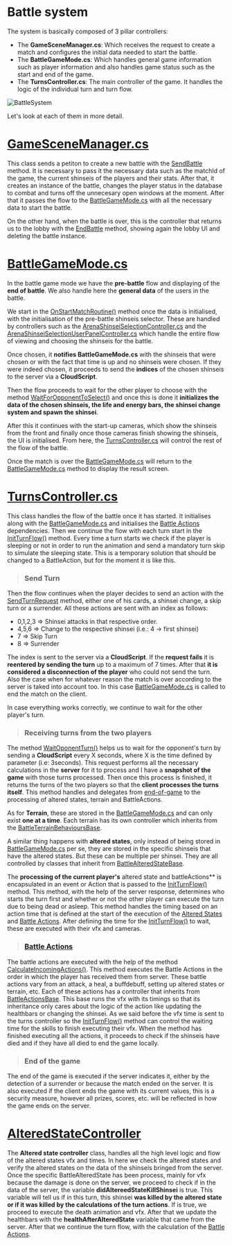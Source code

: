 # Battle system
The system is basically composed of 3 pillar controllers: 
* The **GameSceneManager.cs**: Which receives the request to create a match and configures the initial data needed to start the battle.
* The **BattleGameMode.cs**: Which handles general game information such as player information and also handles game status such as the start and end of the game.
* The **TurnsController.cs**: The main controller of the game. It handles the logic of the individual turn and turn flow. 

![BattleSystem](~/resources/BattleSystem.png)

Let's look at each of them in more detail. 

# [GameSceneManager.cs](/SacredTailsDocumentation/api/Timba.SacredTails.Arena.GameSceneManager.html)

This class sends a petiton to create a new battle with the [SendBattle](/SacredTailsDocumentation/api/Timba.SacredTails.Arena.GameSceneManager.html#Timba_SacredTails_Arena_GameSceneManager_SendBattle_GetMatchResult_System_String_System_Int32_System_Boolean_) method. It is necessary to pass it the necessary data such as the matchId of the game, the current shinseis of the players and their stats. After that, it creates an instance of the battle, changes the player status in the database to combat and turns off the unnecesary open windows at the moment. After that it passes the flow to the [BattleGameMode.cs](/SacredTailsDocumentation/api/Timba.SacredTails.Arena.BattleGameMode.html) with all the necessary data to start the battle.

On the other hand, when the battle is over, this is the controller that returns us to the lobby with the [EndBattle](/SacredTailsDocumentation/api/Timba.SacredTails.Arena.GameSceneManager.html#Timba_SacredTails_Arena_GameSceneManager_EndBattle) method, showing again the lobby UI and deleting the battle instance.

# [BattleGameMode.cs](/SacredTailsDocumentation/api/Timba.SacredTails.Arena.BattleGameMode.html)

In the battle game mode we have the **pre-battle** flow and displaying of the **end of battle**. We also handle here the **general data** of the users in the battle.

We start in the [OnStartMatchRoutine()](/SacredTailsDocumentation/api/Timba.SacredTails.Arena.BattleGameMode.html#Timba_SacredTails_Arena_BattleGameMode_OnStartMatch_GetMatchResult_) method once the data is initialised, with the initialisation of the pre-battle shinseis selector. These are handled by controllers such as the [ArenaShinseiSelectionController.cs](/SacredTailsDocumentation/api/Timba.SacredTails.Arena.ArenaShinseiSelectionController.html) and the [ArenaShinseiSelectionUserPanelController.cs](/SacredTailsDocumentation/api/Timba.SacredTails.Arena.ArenaShinseiSelectionUserPanelController.html) which handle the entire flow of viewing and choosing the shinseis for the battle. 

Once chosen, it **notifies BattleGameMode.cs** with the shinseis that were chosen or with the fact that time is up and no shinseis were chosen. If they were indeed chosen, it proceeds to send the **indices** of the chosen shinseis to the server via a **CloudScript**.

 Then the flow proceeds to wait for the other player to choose with the method [WaitForOpponentToSelect()](/SacredTailsDocumentation/api/Timba.SacredTails.Arena.BattleGameMode.html#Timba_SacredTails_Arena_BattleGameMode_WaitForOpponentToSelect) and once this is done it **initializes the data of the chosen shinseis, the life and energy bars, the shinsei change system and spawn the shinsei**. 
 
 After this it continues with the start-up cameras, which show the shinseis from the front and finally once those cameras finish showing the shinseis, the UI is initialised. From here, the [TurnsController.cs](/SacredTailsDocumentation/api/Timba.SacredTails.Arena.TurnsController.html) will control the rest of the flow of the battle.

Once the match is over the [BattleGameMode.cs](/SacredTailsDocumentation/api/Timba.SacredTails.Arena.BattleGameMode.html) will return to the [BattleGameMode.cs](/SacredTailsDocumentation/api/Timba.SacredTails.Arena.BattleGameMode.html#Timba_SacredTails_Arena_BattleGameMode_ShowEndResultPanel_System_Boolean_Action_) method to display the result screen.

# [TurnsController.cs](/SacredTailsDocumentation/api/Timba.SacredTails.Arena.TurnsController.html)

This class handles the flow of the battle once it has started. It initialises along with the [BattleGameMode.cs]() and initialises the [Battle Actions](#battle-actions) dependencies. Then we continue the flow with each turn start in the [InitTurnFlow()]() method. Every time a turn starts we check if the player is sleeping or not in order to run the animation and send a mandatory turn skip to simulate the sleeping state. This is a temporary solution that should be changed to a BattleAction, but for the moment it is like this.

>### Send Turn

Then the flow continues when the player decides to send an action with the [SendTurnRequest]() method, either one of his cards, a shinsei change, a skip turn or a surrender. All these actions are sent with an index as follows:
* 0,1,2,3 => Shinsei attacks in that respective order.
* 4,5,6 =>  Change to the respective shinsei (i.e.: 4 -> first shinsei)
* 7 => Skip Turn
* 8 => Surrender

The index is sent to the server via a **CloudScript**. If the **request fails** it is **reentered by sending the turn** up to a maximum of 7 times. After that **it is considered a disconnection of the player** who could not send the turn. Also the case when for whatever reason the match is over according to the server is taked into account too. In this case [BattleGameMode.cs]() is called to end the match on the client.

In case everything works correctly, we continue to wait for the other player's turn.

>### Receiving turns from the two players

The method [WaitOponentTurn()]() helps us to wait for the opponent's turn by sending a **CloudScript** every X seconds, where X is the time defined by parameter (i.e: 3seconds). This request performs all the necessary calculations in the **server** for it to process and I have a **snapshot of the game** with those turns processed. Then once this process is finished, it returns the turns of the two players so that the **client processes the turns itself**. This method handles and delegates from [end-of-game](#end-of-game) to the processing of altered states, terrain and BattleActions.

As for **Terrain**, these are stored in the [BattleGameMode.cs]() and can only exist **one at a time**. Each terrain has its own controller which inherits from the [BattleTerrainBehavioursBase](). 

A similar thing happens with **altered states**, only instead of being stored in [BattleGameMode.cs]() per se, they are stored in the specific shinseis that have the altered states. But these can be multiple per shinsei. They are all controlled by classes that inherit from [BattleAlteredStateBase]().

The **processing of the current player's** altered state and battleActions** is encapsulated in an event or Action that is passed to the [InitTurnFlow()]() method. This method, with the help of the server response, determines who starts the turn first and whether or not the other player can execute the turn due to being dead or asleep. This method handles the timing based on an action time that is defined at the start of the execution of the [Altered States](#alteredstatecontroller) and [Battle Actions](#battle-actions). After defining the time for the [InitTurnFlow()]() to wait, these are executed with their vfx and cameras.

>### [Battle Actions](/api/Global.BattleActionsBase.html)

The battle actions are executed with the help of the method [CalculateIncomingActions()](/SacredTailsDocumentation/api/Timba.SacredTails.Arena.TurnsController.html#Timba_SacredTails_Arena_TurnsController_CalculateIncomingActions_System_Collections_Generic_List_BattleActionData___System_Int32_System_Int32_). This method executes the Battle Actions in the order in which the player has received them from server. These battle actions vary from an attack, a heal, a buffdebuff, setting up altered states or terrain, etc. Each of these actions has a controller that inherits from [BattleActionsBase](/api/Global.BattleActionsBase.html). This base runs the vfx with its timings so that its inheritance only cares about the logic of the action like updating the healthbars or changing the shinsei. As we said before the vfx time is sent to the turns controller so the [InitTurnFlow()](/SacredTailsDocumentation/api/Timba.SacredTails.Arena.TurnsController.html#Timba_SacredTails_Arena_TurnsController_InitTurnFlow_System_Boolean_Action_Action_Action_Action_) method can control the waiting time for the skills to finish executing their vfx. When the method has finished executing all the actions, it proceeds to check if the shinseis have died and if they have all died to end the game locally.

>### End of the game

The end of the game is executed if the server indicates it, either by the detection of a surrender or because the match ended on the server. It is also executed if the client ends the game with its current values, this is a security measure, however all prizes, scores, etc. will be reflected in how the game ends on the server.


# [AlteredStateController](/SacredTailsDocumentation/api/Timba.SacredTails.Arena.TurnsController.html)

The **Altered state controller** class, handles all the high level logic and flow of the altered states vfx and times. In here we check the altered states and verify the altered states on the data of the shinseis bringed from the server. Once the specific BattleAlteredState has been process, mainly for vfx because the damage is done on the server, we proceed to check if in the data of the server, the variable **didAltereedStateKillShinsei** is true. This variable will tell us if in this turn, this shinsei **was killed by the altered state or if it was killed by the calculations of the turn actions**. If is true, we proceed to execute the death animation and vfx. After that we update the healthbars with the **healthAfterAlteredState** variable that came from the server. After that we continue the turn flow, with the calculation of the [Battle Actions](#battle-actions).